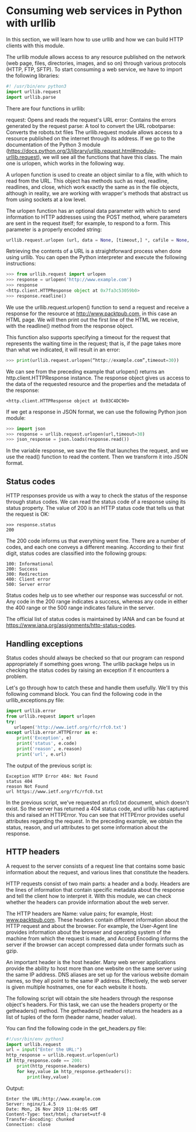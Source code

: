 # Consuming web services in Python with urllib
In this section, we will learn how to use urllib and how we can build HTTP clients with this module.

The urllib module allows access to any resource published on the network (web page, files, directories, images, and so on) through various protocols (HTTP, FTP, SFTP). To start consuming a web service, we have to import the following libraries:
```python
#! /usr/bin/env python3
import urllib.request
import urllib.parse
```
There are four functions in urllib:

request: Opens and reads the request's URL
error: Contains the errors generated by the request
parse: A tool to convert the URL
robotparse: Converts the robots.txt files
The urllib.request module allows access to a resource published on the internet through its address. If we go to the documentation of the Python 3 module (https://docs.python.org/3/library/urllib.request.html#module-urllib.request), we will see all the functions that have this class. The main one is urlopen, which works in the following way.

A urlopen function is used to create an object similar to a file, with which to read from the URL. This object has methods such as read, readline, readlines, and close, which work exactly the same as in the file objects, although in reality, we are working with wrapper's methods that abstract us from using sockets at a low level.

The urlopen function has an optional data parameter with which to send information to HTTP addresses using the POST method, where parameters are sent in the request itself; for example, to respond to a form. This parameter is a properly encoded string:
```python
urllib.request.urlopen (url, data = None, [timeout,] *, cafile = None, capath = None, cadefault = False, context = None)
```
Retrieving the contents of a URL is a straightforward process when done using urllib. You can open the Python interpreter and execute the following instructions:
```python
>>> from urllib.request import urlopen
>>> response = urlopen('http://www.example.com')
>>> response
<http.client.HTTPResponse object at 0x7fa3c53059b0>
>>> response.readline()
```
We use the urllib.request.urlopen() function to send a request and receive a response for the resource at http://www.packtpub.com, in this case an HTML page. We will then print out the first line of the HTML we receive, with the readline() method from the response object.

This function also supports specifying a timeout for the request that represents the waiting time in the request; that is, if the page takes more than what we indicated, it will result in an error:
```python
>>> print(urllib.request.urlopen(“http://example.com”,timeout=30))
```
We can see from the preceding example that urlopen() returns an http.client.HTTPResponse instance. The response object gives us access to the data of the requested resource and the properties and the metadata of the response:
```
<http.client.HTTPResponse object at 0x03C4DC90>
```
If we get a response in JSON format, we can use the following Python json module:
```python
>>> import json
>>> response = urllib.request.urlopen(url,timeout=30)
>>> json_response = json.loads(response.read())
```
In the variable response, we save the file that launches the request, and we use the read() function to read the content. Then we transform it into JSON format.
## Status codes
HTTP responses provide us with a way to check the status of the response through status codes. We can read the status code of a response using its status property. The value of 200 is an HTTP status code that tells us that the request is OK:
```
>>> response.status
200
```
The 200 code informs us that everything went fine. There are a number of codes, and each one conveys a different meaning. According to their first digit, status codes are classified into the following groups:
```
100: Informational
200: Success
300: Redirection
400: Client error
500: Server error
```
Status codes help us to see whether our response was successful or not. Any code in the 200 range indicates a success, whereas any code in either the 400 range or the 500 range indicates failure in the server.

The official list of status codes is maintained by IANA and can be found at https://www.iana.org/assignments/http-status-codes.

## Handling exceptions
Status codes should always be checked so that our program can respond appropriately if something goes wrong. The urllib package helps us in checking the status codes by raising an exception if it encounters a problem.

Let's go through how to catch these and handle them usefully. We'll try this following command block. You can find the following code in the urllib_exceptions.py file:
```python
import urllib.error
from urllib.request import urlopen
try:
   urlopen('http://www.ietf.org/rfc/rfc0.txt')
except urllib.error.HTTPError as e:
    print('Exception', e)
    print('status', e.code)
    print('reason', e.reason)
    print('url', e.url)
```
The output of the previous script is:
```
Exception HTTP Error 404: Not Found
status 404
reason Not Found
url https://www.ietf.org/rfc/rfc0.txt
```
In the previous script, we've requested an rfc0.txt document, which doesn't exist. So the server has returned a 404 status code, and urllib has captured this and raised an HTTPError. You can see that HTTPError provides useful attributes regarding the request. In the preceding example, we obtain the status, reason, and url attributes to get some information about the response.

## HTTP headers
A request to the server consists of a request line that contains some basic information about the request, and various lines that constitute the headers.

HTTP requests consist of two main parts: a header and a body. Headers are the lines of information that contain specific metadata about the response and tell the client how to interpret it. With this module, we can check whether the headers can provide information about the web server.

The HTTP headers are Name: value pairs; for example, Host: www.packtpub.com. These headers contain different information about the HTTP request and about the browser. For example, the User-Agent line provides information about the browser and operating system of the machine from which the request is made, and Accept Encoding informs the server if the browser can accept compressed data under formats such as gzip.

An important header is the host header. Many web server applications provide the ability to host more than one website on the same server using the same IP address. DNS aliases are set up for the various website domain names, so they all point to the same IP address. Effectively, the web server is given multiple hostnames, one for each website it hosts.

The following script will obtain the site headers through the response object's headers. For this task, we can use the headers property or the getheaders() method. The getheaders() method returns the headers as a list of tuples of the form (header name, header value).

You can find the following code in the get_headers.py file: 
```python
#!/usr/bin/env python3
import urllib.request
url = input("Enter the URL:")
http_response = urllib.request.urlopen(url)
if http_response.code == 200:
    print(http_response.headers)
    for key,value in http_response.getheaders():
        print(key,value)
```
Output:
```
Enter the URL:http://www.example.com
Server: nginx/1.4.5
Date: Mon, 26 Nov 2019 11:04:05 GMT
Content-Type: text/html; charset=utf-8
Transfer-Encoding: chunked
Connection: close
```

